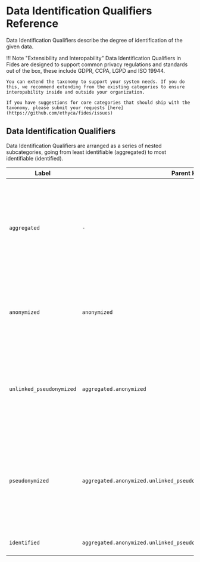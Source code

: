 # Data Identification Qualifiers Reference

Data Identification Qualifiers describe the degree of identification of the given data. 

!!! Note "Extensibility and Interopability"
    Data Identification Qualifiers in Fides are designed to support common privacy regulations and standards out of the box, these include GDPR, CCPA, LGPD and ISO 19944. 
    
    You can extend the taxonomy to support your system needs. If you do this, we recommend extending from the existing categories to ensure interopability inside and outside your organization.

    If you have suggestions for core categories that should ship with the taxonomy, please submit your requests [here](https://github.com/ethyca/fides/issues)


## Data Identification Qualifiers

Data Identification Qualifiers are arranged as a series of nested subcategories, going from least identifiable (aggregated) to most identifiable (identified).

| Label                    | Parent Key                                                              | Description                                                                                                                                                                                                        |
| ---                      | ---                                                                     | ---                                                                                                                                                                                                                |
| `aggregated`             | `-`                                                                     | Statistical data that does not contain individually identifying information but includes information about groups of individuals that renders individual identification impossible.                                |
| `anonymized`             | `anonymized`                                                            | Data where all attributes have been sufficiently altered that the individaul cannot be reidentified by this data or in combination with other datasets.                                                            |
| `unlinked_pseudonymized` | `aggregated.anonymized`                                                 | Data for which all identifiers have been substituted with unrelated values and linkages broken such that it may not be reversed, even by the party that performed the pseudonymization.                            |
| `pseudonymized`          | `aggregated.anonymized.unlinked_pseudonymized`                          | Data for which all identifiers have been substituted with unrelated values, rendering the individual unidentifiable and cannot be reasonably reversed other than by the party that performed the pseudonymization. |
| `identified`             | `aggregated.anonymized.unlinked_pseudonymized.pseudonymized.identified` | Data that directly identifies an individual.                                                                                                                                                                       |

